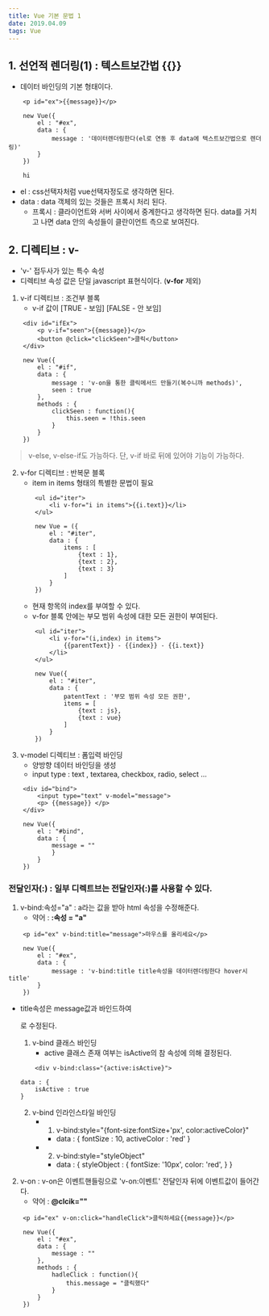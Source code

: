 ```yaml
---
title: Vue 기본 문법 1
date: 2019.04.09
tags: Vue
---
```


## 1. 선언적 렌더링(1) : 텍스트보간법 {{}}
- 데이터 바인딩의 기본 형태이다.
```text
    <p id="ex">{{message}}</p>
```
```script
    new Vue({
        el : "#ex",
        data : {
            message : '데이터렌더링한다(el로 연동 후 data에 텍스트보간법으로 렌더링)'
        }
    })
```
```text
    hi
```
- el : css선택자처럼 vue선택자정도로 생각하면 된다.
- data : data 객체의 있는 것들은 프록시 처리 된다.
    - 프록시 : 클라이언트와 서버 사이에서 중계한다고 생각하면 된다. data를 거치고 나면 data 안의 속성들이 클란이언트 측으로 보여진다.

## 2. 디렉티브 : v-
- 'v-' 접두사가 있는 특수 속성
- 디렉티브 속성 값은 단일 javascript 표현식이다. (**v-for** 제외)

1. v-if 디렉티브 : 조건부 블록
    - v-if 값이 [TRUE - 보임] [FALSE - 안 보임]
```text
    <div id="ifEx">
        <p v-if="seen">{{message}}</p>
        <button @click="clickSeen">클릭</button>
    </div>
```
```script
    new Vue({
        el : "#if",
        data : {
            message : 'v-on을 통한 클릭메서드 만들기(복수니까 methods)',
            seen : true
        },
        methods : {
            clickSeen : function(){
                this.seen = !this.seen
            }
        }
    })
```
>  v-else, v-else-if도 가능하다. 단, v-if 바로 뒤에 있어야 기능이 가능하다.

2. v-for 디렉티브 : 반복문 블록 
    - item in items 형태의 특별한 문법이 필요
    ```text
        <ul id="iter">
            <li v-for="i in items">{{i.text}}</li>
        </ul>
    ```
    ```script
        new Vue = ({
            el : "#iter",
            data : {
                items : [
                    {text : 1},
                    {text : 2},
                    {text : 3}
                ]
            }
        })
    ```
    - 현재 항목의 index를 부여할 수 있다.
    - v-for 블록 안에는 부모 범위 속성에 대한 모든 권한이 부여된다.
    ```text
        <ul id="iter">
            <li v-for="(i,index) in items">
                {{parentText}} - {{index}} - {{i.text}}
            </li>
        </ul>
    ```
    ```script  
        new Vue({
            el : "#iter",
            data : {
                patentText : '부모 범위 속성 모든 권한',
                items = [
                    {text : js},
                    {text : vue}
                ]
            }
        })
    ```
3. v-model 디렉티브 : 폼입력 바인딩
    - 양방향 데이터 바인딩을 생성
    - input type : text , textarea, checkbox, radio, select ...
```text
    <div id="bind">
        <input type="text" v-model="message">
        <p> {{message}} </p>
    </div>
```
```script
    new Vue({
        el : "#bind",
        data : {
            message = ""
            }
        }
    })
```

### 전달인자(:) : 일부 디렉트브는 전달인자(:)를 사용할 수 있다.
1. v-bind:속성="a" : a라는 값을 받아 html 속성을 수정해준다.
    - 약어 : **:속성 = "a"**
```text
    <p id="ex" v-bind:title="message">마우스를 올리세요</p>
```
```script
    new Vue({
        el : "#ex",
        data : {
            message : 'v-bind:title title속성을 데이터렌더링한다 hover시 title'
        }
    })
```
- title속성은 message값과 바인드하여 <p title="message">로 수정된다.

    1. v-bind 클래스 바인딩
        - active 클래스 존재 여부는 isActive의 참 속성에 의해 결정된다.
    ```text
        <div v-bind:class="{active:isActive}">
    ```
    ```script
    data : {
        isActive : true
    }  
    ```
    2. v-bind 인라인스타일 바인딩 
        - 1) v-bind:style="{font-size:fontSize+'px', color:activeColor}"
            - data : {
                fontSize : 10,
                activeColor : 'red'
                }

        - 2) v-bind:style="styleObject"
            - data : {
                styleObject : {
                    fontSize: '10px',
                    color: 'red',
                }
            }

        
    
2. v-on : v-on은 이벤트핸들링으로 'v-on:이벤트' 전달인자 뒤에 이벤트값이 들어간다.
    - 약어 : **@clcik=""**
```text
    <p id="ex" v-on:click="handleClick">클릭하세요{{message}}</p>
```
```script
    new Vue({
        el : "#ex",
        data : {
            message : ""
        },
        methods : {
            hadleClick : function(){
                this.message = "클릭했다" 
            }
        }
    })
```
